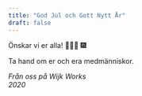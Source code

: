 ```yaml
---
title: "God Jul och Gott Nytt År"
draft: false
---
```


Önskar vi er alla! 🎄🧑‍🎄 🎆

Ta hand om er och era medmänniskor.

_Från oss på Wijk Works_\
_2020_
